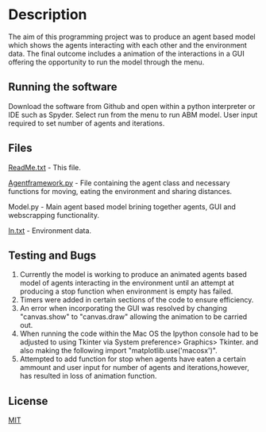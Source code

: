 # Description

The aim of this programming project was to produce an agent based model which shows the agents interacting with each other and the environment data. The final outcome includes a animation of the interactions in a GUI offering the opportunity to run the model through the menu.

## Running the software

Download the software from Github and open within a python interpreter or IDE such as Spyder. Select run from the menu to run ABM model. User input required to set number of agents and iterations.

## Files
 
[ReadMe.txt](https://github.com/gy20oz/Assessment1/blob/main/README.md) - This file.

[Agentframework.py](https://github.com/gy20oz/Assessment1/blob/main/agentframework.py) - File containing the agent
class and necessary functions for moving, 
eating the environment and sharing distances.

Model.py - Main agent based model brining
together agents, GUI and webscrapping functionality.

[In.txt](https://github.com/gy20oz/Assessment1/blob/main/in.txt) - Environment data.


## Testing and Bugs 
1. Currently the model is working to produce an animated agents based model of agents interacting in the environment until an attempt at producing a stop function when environment is empty has failed.
2. Timers were added in certain sections of the code to ensure efficiency. 
3. An error when incorporating the GUI was resolved by changing "canvas.show" to "canvas.draw" allowing the animation to be carried out.
4. When running the code within the Mac OS the Ipython console had to be adjusted to using Tkinter via System preference> Graphics> Tkinter. and also making the following import "matplotlib.use('macosx')".
5. Attempted to add function for stop when agents have eaten a certain ammount and user input for number of agents and iterations,however, has resulted in loss of animation function.


## License
[MIT](https://choosealicense.com/licenses/mit/)
